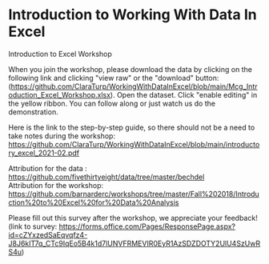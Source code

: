 # Introduction to Working With Data In Excel
Introduction to Excel Workshop

When you join the workshop, please download the data by clicking on the following link and clicking "view raw" or the "download" button: (https://github.com/ClaraTurp/WorkingWithDataInExcel/blob/main/Mcg_Introduction_Excel_Workshop.xlsx). Open the dataset. Click "enable editing" in the yellow ribbon. You can follow along or just watch us do the demonstration.

Here is the link to the step-by-step guide, so there should not be a need to take notes during the workshop: https://github.com/ClaraTurp/WorkingWithDataInExcel/blob/main/introductory_excel_2021-02.pdf

Attribution for the data : https://github.com/fivethirtyeight/data/tree/master/bechdel <br>
Attribution for the workshop: https://github.com/barnarderc/workshops/tree/master/Fall%202018/Introduction%20to%20Excel%20for%20Data%20Analysis <br>

Please fill out this survey after the workshop, we appreciate your feedback! (link to survey: https://forms.office.com/Pages/ResponsePage.aspx?id=cZYxzedSaEqvqfz4-J8J6kIT7q_CTc9IqEo5B4k1d7lUNVFRMEVIR0EyR1AzSDZDOTY2UlU4SzUwRS4u) <br>


